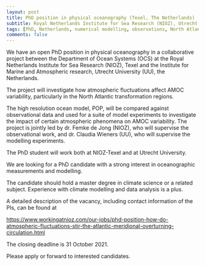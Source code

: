 ```yaml
---
layout: post
title: PhD position in physical oceanography (Texel, The Netherlands)
subtitle: Royal Netherlands Institute for Sea Research (NIOZ), Utrecht University (UU)
tags: [PhD, Netherlands, numerical modelling, observations, North Atlantic]
comments: false
---
```


We have an open PhD position in physical oceanography in a collaborative project between the Department of Ocean Systems (OCS) at the Royal Netherlands Institute for Sea Research (NIOZ), Texel and the Institute for Marine and Atmospheric research, Utrecht University (UU), the Netherlands.


The project will investigate how atmospheric fluctuations affect AMOC variability, particularly in the North Atlantic transformation regions.

The high resolution ocean model, POP, will be compared against observational data and used for a suite of model experiments to investigate the impact of certain atmospheric phenomena on AMOC variability. The project is jointly led by dr. Femke de Jong (NIOZ), who will supervise the observational work, and dr. Claudia Wieners (UU), who will supervise the modelling experiments.

The PhD student will work both at NIOZ-Texel and at Utrecht University.

 
We are looking for a PhD candidate with a strong interest in oceanographic measurements and modelling.

The candidate should hold a master degree in climate science or a related subject. Experience with climate modelling and data analysis is a plus.

 
A detailed description of the vacancy, including contact information of the PIs, can be found at

https://www.workingatnioz.com/our-jobs/phd-position-how-do-atmospheric-fluctuations-stir-the-atlantic-meridional-overturning-circulation.html

The closing deadline is 31 October 2021.

 
Please apply or forward to interested candidates.

